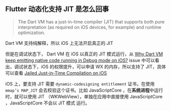 ## Flutter 动态化支持 JIT 是怎么回事

> The Dart VM has a just-in-time compiler (JIT) that supports both pure interpretation (as required on iOS devices, for example) and runtime optimization.

Dart VM 支持纯解释，所以 iOS 上无法开启真正的 JIT

但是在调试状态下， Dart VM 在 iOS 以真正的 JIT 模式运行，从 [Why Dart VM keep emitting native code running in Debug mode on iOS?](https://github.com/flutter/flutter/issues/57111) issue 中可以看出，调试状态下，iOS 的权限提升，可以申请 WX 的内存，所以支持了 JIT，具体可以查看 [Jailed Just-in-Time Compilation on iOS](https://saagarjha.com/blog/2020/02/23/jailed-just-in-time-compilation-on-ios/)

iOS 上，要支持 JIT 需要 `dynamic-codesigning entitlement` 证书，在使用 `mmap’s MAP_JIT` 会去校验这个证书。比如 JavaScriptCore ，在**系统进程**中运行时，就可以使用 JIT （WKWebView），单独在应用中直接使用 JavaScriptCore ，JavaScriptCore 不会以 JIT 模式 运行。